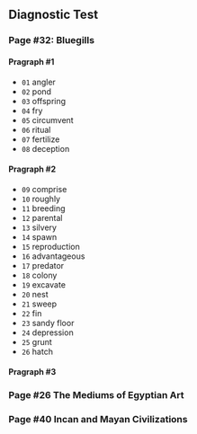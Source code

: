 ## Diagnostic Test

### Page #32: Bluegills
#### Pragraph #1
- `01` angler
- `02` pond
- `03` offspring
- `04` fry
- `05` circumvent
- `06` ritual
- `07` fertilize
- `08` deception
#### Pragraph #2
- `09` comprise
- `10` roughly
- `11` breeding
- `12` parental
- `13` silvery
- `14` spawn
- `15` reproduction
- `16` advantageous
- `17` predator
- `18` colony
- `19` excavate
- `20` nest
- `21` sweep
- `22` fin
- `23` sandy floor
- `24` depression
- `25` grunt
- `26` hatch
#### Pragraph #3

### Page #26 The Mediums of Egyptian Art

### Page #40 Incan and Mayan Civilizations
